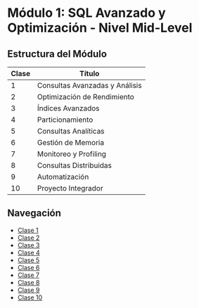 # Módulo 1: SQL Avanzado y Optimización - Nivel Mid-Level

## Estructura del Módulo

| Clase | Título |
|-------|--------|
| 1 | Consultas Avanzadas y Análisis |
| 2 | Optimización de Rendimiento |
| 3 | Índices Avanzados |
| 4 | Particionamiento |
| 5 | Consultas Analíticas |
| 6 | Gestión de Memoria |
| 7 | Monitoreo y Profiling |
| 8 | Consultas Distribuidas |
| 9 | Automatización |
| 10 | Proyecto Integrador |

## Navegación
- [Clase 1](clase_1_consultas_avanzadas.md)
- [Clase 2](clase_2_optimizacion_rendimiento.md)
- [Clase 3](clase_3_indices_avanzados.md)
- [Clase 4](clase_4_particionamiento.md)
- [Clase 5](clase_5_consultas_analiticas.md)
- [Clase 6](clase_6_gestion_memoria.md)
- [Clase 7](clase_7_monitoreo_profiling.md)
- [Clase 8](clase_8_consultas_distribuidas.md)
- [Clase 9](clase_9_automatizacion.md)
- [Clase 10](clase_10_proyecto_integrador.md)
